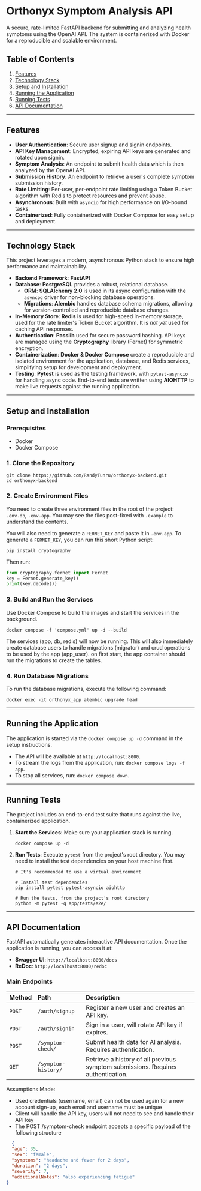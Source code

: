 # Orthonyx Symptom Analysis API

A secure, rate-limited FastAPI backend for submitting and analyzing health symptoms using the OpenAI API. The system is containerized with Docker for a reproducible and scalable environment.

## Table of Contents

1. [Features](#features)
2. [Technology Stack](#technology-stack)
3. [Setup and Installation](#setup-and-installation)
4. [Running the Application](#running-the-application)
5. [Running Tests](#running-tests)
6. [API Documentation](#api-documentation)

---

## Features

* **User Authentication**: Secure user signup and signin endpoints.
* **API Key Management**: Encrypted, expiring API keys are generated and rotated upon signin.
* **Symptom Analysis**: An endpoint to submit health data which is then analyzed by the OpenAI API.
* **Submission History**: An endpoint to retrieve a user's complete symptom submission history.
* **Rate Limiting**: Per-user, per-endpoint rate limiting using a Token Bucket algorithm with Redis to protect resources and prevent abuse.
* **Asynchronous**: Built with `asyncio` for high performance on I/O-bound tasks.
* **Containerized**: Fully containerized with Docker Compose for easy setup and deployment.

---

## Technology Stack

This project leverages a modern, asynchronous Python stack to ensure high performance and maintainability.

* **Backend Framework**: **FastAPI**
* **Database**: **PostgreSQL** provides a robust, relational database.
  * **ORM**: **SQLAlchemy 2.0** is used in its async configuration with the `asyncpg` driver for non-blocking database operations.
  * **Migrations**: **Alembic** handles database schema migrations, allowing for version-controlled and reproducible database changes.
* **In-Memory Store**: **Redis** is used for high-speed in-memory storage, used for the rate limiter's Token Bucket algorithm. It is *not yet* used for caching API responses.
* **Authentication**: **Passlib** used for secure password hashing. API keys are managed using the **Cryptography** library (Fernet) for symmetric encryption.
* **Containerization**: **Docker & Docker Compose** create a reproducible and isolated environment for the application, database, and Redis services, simplifying setup for development and deployment.
* **Testing**: **Pytest** is used as the testing framework, with `pytest-asyncio` for handling async code. End-to-end tests are written using **AIOHTTP** to make live requests against the running application.

---

## Setup and Installation

### Prerequisites

* Docker
* Docker Compose

### 1. Clone the Repository

```shell
git clone https://github.com/RandyTunru/orthonyx-backend.git
cd orthonyx-backend
```

### 2. Create Environment Files

You need to create three environment files in the root of the project: `.env.db`, `.env.app`. You may see the files post-fixed with `.example` to understand the contents.

You will also need to generate a `FERNET_KEY` and paste it in `.env.app`. To generate a `FERNET_KEY`, you can run this short Python script:

```shell
pip install cryptography
```

Then run:

```python
from cryptography.fernet import Fernet
key = Fernet.generate_key()
print(key.decode())
```

### 3. Build and Run the Services

Use Docker Compose to build the images and start the services in the background.

```shell
docker compose -f 'compose.yml' up -d --build
```

The services (app, db, redis) will now be running. This will also immediately create database users to handle migrations (migrator) and crud operations to be used by the app (app_user). on first start, the app container should run the migrations to create the tables.

### 4. Run Database Migrations

To run the database migrations, execute the following command:

```shell
docker exec -it orthonyx_app alembic upgrade head
```

---

## Running the Application

The application is started via the `docker compose up -d` command in the setup instructions.

* The API will be available at `http://localhost:8000`.
* To stream the logs from the application, run: `docker compose logs -f app`.
* To stop all services, run: `docker compose down`.

---

## Running Tests

The project includes an end-to-end test suite that runs against the live, containerized application.

1. **Start the Services**: Make sure your application stack is running.

    ```shell
    docker compose up -d
    ```

2. **Run Tests**: Execute `pytest` from the project's root directory. You may need to install the test dependencies on your host machine first.

    ```shell
    # It's recommended to use a virtual environment

    # Install test dependencies
    pip install pytest pytest-asyncio aiohttp

    # Run the tests, from the project's root directory
    python -m pytest -q app/tests/e2e/
    ```

---

## API Documentation

FastAPI automatically generates interactive API documentation. Once the application is running, you can access it at:

* **Swagger UI**: `http://localhost:8000/docs`
* **ReDoc**: `http://localhost:8000/redoc`

### Main Endpoints

| Method | Path | Description |
| :--- | :--- | :--- |
| `POST` | `/auth/signup` | Register a new user and creates an API key.|
| `POST` | `/auth/signin` | Sign in a user, will rotate API key if expires.|
| `POST` | `/symptom-check/` | Submit health data for AI analysis. Requires authentication. |
| `GET`| `/symptom-history/` | Retrieve a history of all previous symptom submissions. Requires authentication. |

Assumptions Made:

* Used credentials (username, email) can not be used again for a new account sign-up, each email and username must be unique
* Client will handle the API key, users will not need to see and handle their API key
* The POST /symptom-check endpoint accepts a specific payload of the following structure

```json
  {
  "age": 35,
  "sex": "female",
  "symptoms": "headache and fever for 2 days",
  "duration": "2 days",
  "severity": 7,
  "additionalNotes": "also experiencing fatigue"
}
```
